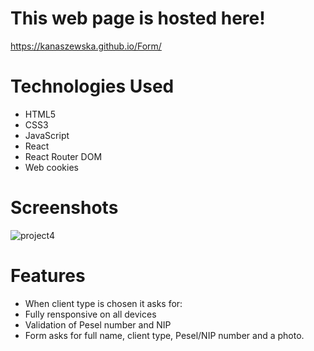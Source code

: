 # This web page is hosted here!
https://kanaszewska.github.io/Form/


# Technologies Used
* HTML5
* CSS3
* JavaScript
* React
* React Router DOM
* Web cookies



# Screenshots

![project4](https://user-images.githubusercontent.com/106904594/201998080-cdfe2e54-f7b7-4263-8310-08b661e20711.jpg)

# Features
* When client type is chosen it asks for:
* Fully rensponsive on all devices
* Validation of Pesel number and NIP
* Form asks for full name, client type, Pesel/NIP number and a photo.

